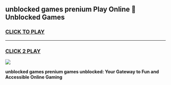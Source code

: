 
## unblocked games prenium Play Online 👋 Unblocked Games
<h3>
<a href="https://premium.freeplayer.one?title=unblocked_games_prenium&ref=19F">CLICK TO PLAY</a></h3>
<hr>

<h3>
<a href="https://premium.freeplayer.one?title=unblocked_games_prenium&ref=19F">CLICK 2 PLAY</a>
  
</h3>

<a href="https://premium.freeplayer.one?title=unblocked_games_prenium&ref=19F"><img src="https://clearcache.store/games.png"></a>


**unblocked games prenium games unblocked: Your Gateway to Fun and Accessible Online Gaming**

